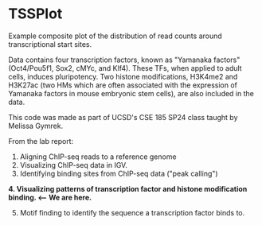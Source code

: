 # TSSPlot
Example composite plot of the distribution of read counts around transcriptional start sites.

Data contains four transcription factors, known as "Yamanaka factors" (Oct4/Pou5f1, Sox2, cMYc, and Klf4). These TFs, when applied to adult cells, induces pluripotency. Two histone modifications, H3K4me2 and H3K27ac (two HMs which are often associated with the expression of Yamanaka factors in mouse embryonic stem cells), are also included in the data.

This code was made as part of UCSD's CSE 185 SP24 class taught by Melissa Gymrek. 

From the lab report:
1. Aligning ChIP-seq reads to a reference genome
2. Visualizing ChIP-seq data in IGV.
3. Identifying binding sites from ChIP-seq data ("peak calling")

**4. Visualizing patterns of transcription factor and histone modification binding. <-- We are here.**


5. Motif finding to identify the sequence a transcription factor binds to.
